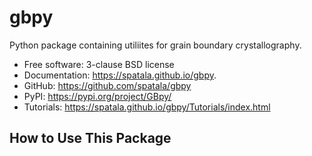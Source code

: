 # gbpy

Python package containing utiliites for grain boundary crystallography.

* Free software: 3-clause BSD license
* Documentation:  https://spatala.github.io/gbpy.
* GitHub: https://github.com/spatala/gbpy
* PyPI: https://pypi.org/project/GBpy/
* Tutorials: https://spatala.github.io/gbpy/Tutorials/index.html

## How to Use This Package

